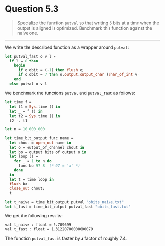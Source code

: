 # Question 5.3

> Specialize the function `putval` so that writing 8 bits at a time when the output is aligned is optimized.
> Benchmark this function against the naive one.

---

We write the described function as a wrapper around `putval`:
```ocaml
let putval_fast o v l =
  if l = 8 then
    begin
      if o.obit = (-1) then flush o;
      if o.obit = 7 then o.output.output_char (char_of_int v)
    end
  else putval o v l
```

We benchmark the functions `putval` and `putval_fast` as follows:
```ocaml
let time f =
  let t1 = Sys.time () in
  let _ = f () in
  let t2 = Sys.time () in
  t2 -. t1

let n = 10_000_000

let time_bit_output func name =
  let chout = open_out name in
  let o = output_of_channel chout in
  let bo = output_bits_of_output o in
  let loop () =
    for _ = 1 to n do
      func bo 97 8  (* 97 = 'a' *)
    done
  in
  let t = time loop in
  flush bo;
  close_out chout;
  t

let t_naive = time_bit_output putval "obits_naive.txt"
let t_fast = time_bit_output putval_fast "obits_fast.txt"
```
We get the following results:
```text
val t_naive : float = 9.709699
val t_fast : float = 1.31220700000000079
```
The function `putval_fast` is faster by a factor of roughly 7.4.

